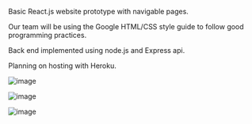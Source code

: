 Basic React.js website prototype with navigable pages.


Our team will be using the Google HTML/CSS style guide to follow good programming practices.

Back end implemented using node.js and Express api.

Planning on hosting with Heroku.


![image](https://user-images.githubusercontent.com/60831223/198457322-45dde590-e1d7-4e4c-82aa-bfee9eff119f.png)

![image](https://user-images.githubusercontent.com/60831223/198457519-c7f0b1ca-a422-412d-90bc-c48fc26dc8a4.png)

![image](https://user-images.githubusercontent.com/60831223/198457691-3385ce7e-5daf-4c78-a37e-cff54019e2c3.png)
